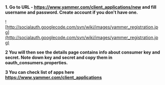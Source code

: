 **1. Go to URL - https://www.yammer.com/client_applications/new and fill username and password. Create account if you don't have one.**

![http://socialauth.googlecode.com/svn/wiki/images/yammer_registration.jpg](http://socialauth.googlecode.com/svn/wiki/images/yammer_registration.jpg)

**2 You will then see the details page contains info about consumer key and secret. Note down key and secret and copy them in oauth\_consumers.properties.**

**3 You can check list of apps here https://www.yammer.com/client_applications**

